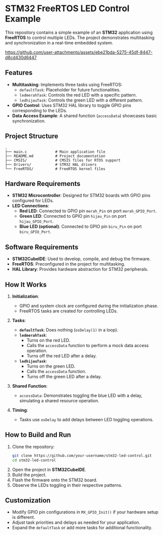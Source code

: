 # STM32 FreeRTOS LED Control Example

This repository contains a simple example of an **STM32** application using **FreeRTOS** to control multiple LEDs. The project demonstrates multitasking and synchronization in a real-time embedded system.


https://github.com/user-attachments/assets/ebe21bda-5275-45df-8447-d8cd430d6447


## Features
- **Multitasking**: Implements three tasks using FreeRTOS:
  - `defaultTask`: Placeholder for future functionalities.
  - `ledmerahTask`: Controls the red LED with a specific pattern.
  - `ledhijauTask`: Controls the green LED with a different pattern.
- **GPIO Control**: Uses STM32 HAL library to toggle GPIO pins corresponding to the LEDs.
- **Data Access Example**: A shared function (`accessData`) showcases basic synchronization.

## Project Structure
```
.
├── main.c             # Main application file
├── README.md          # Project documentation
├── CMSIS/             # CMSIS files for RTOS support
├── Drivers/           # STM32 HAL drivers
└── FreeRTOS/          # FreeRTOS kernel files
```

## Hardware Requirements
- **STM32 Microcontroller**: Designed for STM32 boards with GPIO pins configured for LEDs.
- **LED Connections**:
  - **Red LED**: Connected to GPIO pin `merah_Pin` on port `merah_GPIO_Port`.
  - **Green LED**: Connected to GPIO pin `hijau_Pin` on port `hijau_GPIO_Port`.
  - **Blue LED (optional)**: Connected to GPIO pin `biru_Pin` on port `biru_GPIO_Port`.

## Software Requirements
- **STM32CubeIDE**: Used to develop, compile, and debug the firmware.
- **FreeRTOS**: Preconfigured in the project for multitasking.
- **HAL Library**: Provides hardware abstraction for STM32 peripherals.

## How It Works
1. **Initialization**:
   - GPIO and system clock are configured during the initialization phase.
   - FreeRTOS tasks are created for controlling LEDs.

2. **Tasks**:
   - **`defaultTask`**: Does nothing (`osDelay(1)` in a loop).
   - **`ledmerahTask`**:
     - Turns on the red LED.
     - Calls the `accessData` function to perform a mock data access operation.
     - Turns off the red LED after a delay.
   - **`ledhijauTask`**:
     - Turns on the green LED.
     - Calls the `accessData` function.
     - Turns off the green LED after a delay.

3. **Shared Function**:
   - `accessData`: Demonstrates toggling the blue LED with a delay, simulating a shared resource operation.

4. **Timing**:
   - Tasks use `osDelay` to add delays between LED toggling operations.

## How to Build and Run
1. Clone the repository:
   ```bash
   git clone https://github.com/your-username/stm32-led-control.git
   cd stm32-led-control
   ```
2. Open the project in **STM32CubeIDE**.
3. Build the project.
4. Flash the firmware onto the STM32 board.
5. Observe the LEDs toggling in their respective patterns.

## Customization
- Modify GPIO pin configurations in `MX_GPIO_Init()` if your hardware setup is different.
- Adjust task priorities and delays as needed for your application.
- Expand the `defaultTask` or add more tasks for additional functionality.
